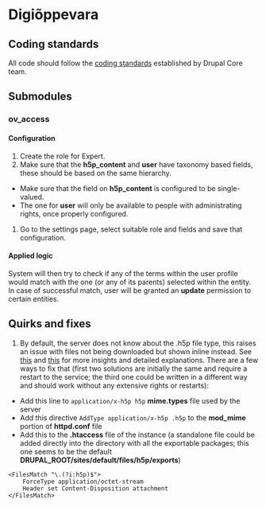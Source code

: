 # Digiõppevara

## Coding standards

All code should follow the [coding standards](https://www.drupal.org/docs/develop/standards) established by Drupal Core team.

## Submodules

### ov_access

#### Configuration
1. Create the role for Expert.
1. Make sure that the **h5p_content** and **user** have taxonomy based fields, these should be based on the same hierarchy.
  * Make sure that the field on **h5p_content** is configured to be single-valued.
  * The one for **user** will only be available to people with administrating rights, once properly configured.
1. Go to the settings page, select suitable role and fields and save that configuration.

#### Applied logic
System will then try to check if any of the terms within the user profile would match with the one (or any of its parents) selected within the entity. In case of successful match, user will be granted an **update** permission to certain entities.

## Quirks and fixes

1. By default, the server does not know about the .h5p file type, this raises an issue with files not being downloaded but shown inline instead. See [this](https://h5p.org/node/10840) and [this](https://www.drupal.org/node/417866) for more insights and detailed explanations. There are a few ways to fix that (first two solutions are initially the same and require a restart to the service; the third one could be written in a different way and should work without any extensive rights or restarts):
  - Add this line to `application/x-h5p h5p` **mime.types** file used by the server
  - Add this directive `AddType application/x-h5p .h5p` to the **mod_mime** portion of **httpd.conf** file
  - Add this to the **.htaccess** file of the instance (a standalone file could be added directly into the directory with all the exportable packages; this one seems to be the default **DRUPAL_ROOT/sites/default/files/h5p/exports**)
  ```
  <FilesMatch "\.(?i:h5p)$">
      ForceType application/octet-stream
      Header set Content-Disposition attachment
  </FilesMatch>
  ```
